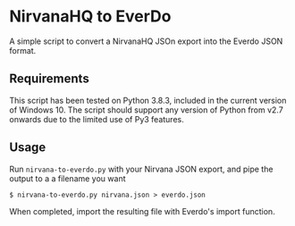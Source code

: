 # NirvanaHQ to EverDo

A simple script to convert a NirvanaHQ JSOn export into the Everdo JSON format.

## Requirements

This script has been tested on Python 3.8.3, included in the current version of Windows 10. The script should support any version of Python from v2.7 onwards due to the limited use of Py3 features.

## Usage

Run ```nirvana-to-everdo.py``` with your Nirvana JSON export, and pipe the output to a a filename you want

```
$ nirvana-to-everdo.py nirvana.json > everdo.json
```

When completed, import the resulting file with Everdo's import function.